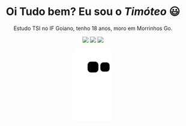 <div>
  <h1 align="center">Oi Tudo bem? Eu sou o <i>Timóteo</i></a> 😃️</h1>
  <p align="center">Estudo TSI no IF Goiano, tenho 18 anos, moro em Morrinhos Go.





<div align="center">
  <a href="https://www.youtube.com/channel/UCQsHNtw-jcUeMiXNbzJrT9Q" target="_blank"><img src="https://img.shields.io/badge/YouTube-FF0000?style=for-the-badge&logo=youtube&logoColor=white" target="_blank"></a>
  <a href="https://www.instagram.com/timoteo_azuos/" target="_blank"><img src="https://img.shields.io/badge/-Instagram-%23E4405F?style=for-the-badge&logo=instagram&logoColor=white" target="_blank"></a>
  <!-- <a href="https://www.facebook.com/pr.eduardoribeiro" target="_blank"><img src="https://img.shields.io/badge/Facebook-1877F2?style=for-the-badge&logo=facebook&logoColor=white" target="_blank"></a>  -->
  <a href="mailto:timoteo.souza@estudante.ifgoiano.edu.br"><img src="https://img.shields.io/badge/-Gmail-%23333?style=for-the-badge&logo=gmail&logoColor=white" target="_blank"></a>
</div>

<div align="center">
  
  ![Snake animation](https://github.com/rafaballerini/rafaballerini/blob/output/github-contribution-grid-snake.svg)
  
</div>

<div align="center">
  
 
</div>
